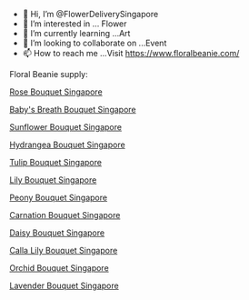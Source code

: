 - 👋 Hi, I’m @FlowerDeliverySingapore
- 👀 I’m interested in ... Flower
- 🌱 I’m currently learning ...Art
- 💞️ I’m looking to collaborate on ...Event
- 📫 How to reach me ...Visit https://www.floralbeanie.com/
<!---
FlowerDeliverySingapore/FlowerDeliverySingapore is a ✨ special ✨ repository because its `README.md` (this file) appears on your GitHub profile.
You can click the Preview link to take a look at your changes.
--->
<p>Floral Beanie supply:</p>
<p><a title="Rose Bouquet Singapore" href="https://www.floralbeanie.com/flower-bouquet/">Rose Bouquet Singapore</a></p>
<p><a title="Baby's Breath Bouquet Singapore" href="https://www.floralbeanie.com/flower-bouquet/babys-breath-bouquet/">Baby's Breath Bouquet Singapore</a></p>
<p><a title="Sunflower Bouquet Singapore" href="https://www.floralbeanie.com/flower-bouquet/sunflower-bouquet/">Sunflower Bouquet Singapore</a></p>
<p><a title="Hydrangea Bouquet Singapore" href="https://www.floralbeanie.com/flower-bouquet/hydrangea-bouquet/">Hydrangea Bouquet Singapore</a></p>
<p><a title="Tulip Bouquet Singapore" href="https://www.floralbeanie.com/flower-bouquet/tulip-bouquet/">Tulip Bouquet Singapore</a></p>
<p><a title="Lily Bouquet Singapore" href="https://www.floralbeanie.com/flower-bouquet/lily-bouquet/">Lily Bouquet Singapore</a></p>
<p><a title="Peony Bouquet Singapore" href="https://www.floralbeanie.com/flower-bouquet/peony-bouquet/">Peony Bouquet Singapore</a></p>
<p><a title="Carnation Bouquet Singapore" href="https://www.floralbeanie.com/flower-bouquet/carnation-bouquet/">Carnation Bouquet Singapore</a></p>
<p><a title="Daisy Bouquet Singapore" href="https://www.floralbeanie.com/flower-bouquet/daisy-bouquet/">Daisy Bouquet Singapore</a></p>
<p><a title="Calla Lily Bouquet Singapore" href="https://www.floralbeanie.com/flower-bouquet/calla-lily-bouquet/">Calla Lily Bouquet Singapore</a></p>
<p><a title="Orchid Bouquet Singapore" href="https://www.floralbeanie.com/flower-bouquet/orchid-bouquet/">Orchid Bouquet Singapore</a></p>
<p><a title="Lavender Bouquet Singapore" href="https://www.floralbeanie.com/flower-bouquet/lavender-bouquet/">Lavender Bouquet Singapore</a></p>
